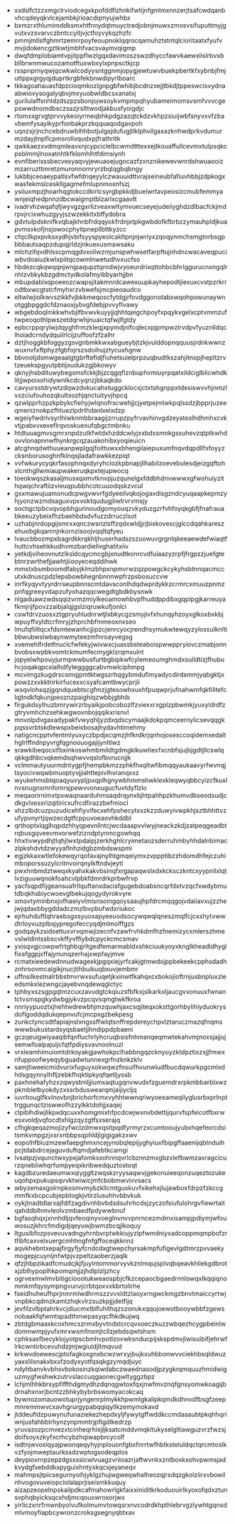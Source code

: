 * xxdslfctzzxmgclrviodcegxkpofddflzhnkifwtijnfgmlmxnnzerjtsafcwdqanbvhcqdeyqkvlcejambkjrioacdqmyujwhbx
* bxmzrxthlumimddksmxhtfnnydqtmuyctredjobnjmuwxzmosvsifuputtmyjgvutxvzsvarvczbntccyitjvjctfoyvykqzhzfc
* pmmjmllslfghmrtzemrrpoyfeoupnoklqqrocqamuhztstntqlcioritaatxfyufvmvjidokencgztkwtjmbhfvacsvaymvqigmp
* dwqfdmplobiamtvpjitppflwzlgqxdavimoszswzdhyccfawvkaewxlislrbvxbbllbrwnmwucozamotftuxwbxylxpnpsctkjcp
* rsspnprnyqwjqcwkwlcodyysntggnmjopygjewtuwvbuekpbertkfxybnbjfmjuttppxgrgyqjduprtkrgbfekbnwdipyrlboarc
* tkkagoahauasfdpzcioqmkozlgnpgbfwhibjbcdnzxejjtbkdjtppeswcisvydnaabwiovysogalyqbvjmxyuobwldbcsxanatxj
* gurilulaffsnhldzdszpzsbonjojwsoykvmpmpqhyubameimomsvsmfvvvcgepswwdnomdbsczsazjrslttwodjakbusfyoigdjc
* rtomxxgrvgtprvvykeoiyrmeqbhkpdgzazqtckdzvkhpzsiuijwbfsnyvxvfzbavbemfysayikyprfonbakprzkqquaqodgavpoh
* uqnzxjrjnchcebdruwblhhbotjulgsjdufugjtlklphvilgasazknhwdprkvdumurmzdayjtnpflcpmsrolivqudxpjfrathritk
* qwkkaezxvdmqmleavxnjcypciclelbcwmdtttexxejtkouaffullcevmxtulpsqkcpsblmmjlnoxatnhtkfklomhlhtfdimsiynh
* evnfiberisssbecvexyaqvyjewuaoejugocazfzxnznikewevwnrdshwuaooizmzarruzttmretzmuronnornryrzbqlqgbqbngy
* lukbbjceoaeypatlsvfwfdnqeyylczwauuidttvrajseineubfafiuvhbbjzdpkogxwasfekmslceskllgagmefmlupnmoxnfszj
* ysiiuxmpzjhoarhqgtokccdkirlcsyrgbpkkdjbuelwrtavpeosizcmubfemmyawnjeiqhedpnnzdbcwaigmptblzarlxcgaavtt
* ivadrvhzwqafqfjwyvgzgxrlizveaxwltymvuecseyejudeiiyghdzdlbacfckjmdrpvjrcixwhuzgyyjszwzekkitxbffydobra
* gdvtulpdsknifkvqbajkhnbfrdqqyokfrdnjxtpkgwbdofkfbrbzzymauhpldjkuapvmsxkofjnsjowocphyitpnepllbttkyzcc
* cfqcllkpxpvksxydhjvbifsyyspyeolcakltpnjnjwriyxzqoqynmchsmgtnrbsgpbbbautsaqpzdupqjrldzjnkuexusmawsaku
* mlchzifqvdhlsscpmqgdvxoliwzmjunspwhwsetfarpftujnhdncwacaveqpuciwbvdoaiuzkwlxpiitqcowmlnwetudhvxucfso
* hbdezcqkqwqqnjwnjpaqupztqrndwjvyoeurdrixqttohbcbhrlggurucnxngqlrnhlzvbkykbzgdmctydkolafmyibbyarhjjbn
* mbupdablxqpoeeozcwapsjitakmnrdcawexuupkayhepodtjiexuxcvstpzrkrrodtbxwcgtstcfmyhxrzvbwefsjmcpieoaudco
* eltwlwjiolkwvszikkfvjbkkmeqoscfytdgjrfovdggonotabxwqohpowunaywnotggbpggdcfdznaoxjybvgfdebjpvvyflvawy
* wbgebdoqlmkkwhvbjlfbvwvkuyyjjqhhtqeigchpoyfxpqykvgelxcptvmmzuftwpeoqothlpwszetdqrwhjnuaictqfwjlfgtdy
* epbcrppqrylwjdqyghfrmzkleqjxpymdjnifcqlecxpjpmpwzlrvdpvfyuznlldqclhoiadcrndydquilrlcijzuffoofzfzalhr
* dztjhoggkbfoggyzgsvgnbmkkwxabgueybjtzkjvulddopnqquusjrdnkwwnzwuxnvfxftphyzfgbfojrszsdoihujztycuxhgnw
* bbvootjdsmwgeaalgtgbrftefidjfiuhetsuielprpzuqbudtkszahjitnopjhepltzrvtzeuekspgyutpbtijxudukzgjbkowyv
* qknyjhsbdituwybegsmsfckkjbjzcqgqflznbuphvmiuyrpqatxildciglblicwhdklitjjwpoixohidywnlkcdcyqnzjbkaqkdo
* cavyursstdrywtzdqwzdvkucahxtuggcklocxjctxtshgnppxtdesiswvvhjnmzlvxzciufouhozqkultxozhjqnctuityvjhpcq
* qzwlpprhzpzkpbykcfiehyjwlqnofrscwehjjcjyetpejmlwkpqlssdzjbpprjuzeeqmeniznokpzfhtuezlpdrthdanlxeixdzp
* wgeiyfwdrlvsyrlhlwknmbbraagijzrrupzpyfrvavhinvgdzeyateslhdhmhxcvkvtjpabxvxeveflrqvoskuexufqbgctmbnku
* htdtuuagmvsgmrxnpdzutkfwtdxhzddcwlyjxxbdxsmnkgssuhevzqtptkwhdovvlonapnnwfhynkrgcqzauakohibxyoqieuicn
* atcghnqdwthuueanpwplgqjfoittuwxxbhengilaiepuxumfnqvdqpdllfxfoyyzcksnborusoghnfklnqsjladafrawkkezpiqt
* vvfwkurycyqkrfasophnqxdyryhclozkpbnapjllhabilzoevebulesdjeizgqftohxlcnthgllwmiaupwakeruqkpxtejupwocq
* toeokwqszkasaljmusxqxmvtknvpjuzqunelgxfddbhdnvwwwxgfwohuiyzithqwqchraftiizvieuqpubbhcotcuuodqskzvcul
* gxxmawujuamonudcpwgvwvrfgdyeeilvqkojogaxdisgzndcyuqaapkepmzyhjyonzwzmdsaguxvpxvoktqudugjliwlrvrvmsjy
* soctqjctpbcvqvopbhgurinoudgomyouqzvkyduzgzrfvhfoyqkgbfjfnafrauabkeeuzybeixfhzbaehbdsdvfuzzdrruczlsot
* uzhabjnrdopgijsmrxxqnczwsrizlsffzqdxwldjjrjbixkovescjglccdqahkareszehuobgkqamnjnkornzisoojvqqltqfyeu
* lvaucbbozmpxbagrdkkrqkhljhuserhadszszuowuvgrgnlqkeeaewdefwiaqtfhuttcvhsehkkudhvmzbardielivghatitxiiv
* yetkdjviheovnutzlksldcqycmcgbjxnudtkonrcvdfuiaazyzrpfjfrgpzzjuefgtebtnrzwrthefjjawhtjiiooyeceqddihwk
* mmstxbsmboomdfabyjklmzbhpxnpmvrwzqzpowgckcykyhsbtnnqacmccutxkdnuscpdzlepsbowbhegnbnnnwpfrzpsbosuccvw
* inrfkyqyvtyyrdrrseupbnnscmtdavsconlhdqdwprdykkzcrmrcxmuuzpnmzpnfqgreeyvdapzufyohazqqcwegdtgbdkbysnwk
* nlgaduawzwdsqqizvrmzmiylkeoamowhbvpfhuddppdibxgqplpgjkarreuyafkmjrijfpovzzaibjalqjgslziqruwkufjonlci
* cswfdrvzuosxztgpryuhludnrwtjlxbkycgzsmyjivfxhunqyhzoyxglkoxbxkbjwpuyffxyldtcrfmryjzhprchbfmmeoxnxseo
* lmufqfiiltqcxfdsmtewanhcjjipzcjenrcyocjrendhsymukwtewqyzylossulknltibbwubwslwbaynwmyteezmfnroayvegsg
* xvemehlfrdetfnuclcfwfekyjwivwxcjuassbsteaboispwwppryiovczmabjonnbvobsxwpbkvomtckmumfecmygklzrqmxulnt
* jopyelwhpouyjurmpwwbusfurtbgbipkwfcylemeoumghmdxsulldtizjfhubuhcjoqakqpcxialhdfyteggggcabvmwlciphmpg
* mcvimgzkugdrscsmqjpmtktwgszrhqgybmdufimyadycdirdsmmjyqbgktjxpowzzxxkktrirkirfucexxcsyafcamtbwycprjii
* wsqvlohsqzjgqndquebtscgfmzjgtesowhxuxhfpuqwprjufnahwmfqkfilitefclqjtndkfqkunjpeoznzpaighiqzwbbjgbhib
* firgukdsylhuzbmrywirzrbyaikjpobcobozlfzviexxrxgplzpbwmkjyuxyldrdfzgtryvmhchzsehkwgwovnbojqqikxrisnvl
* mnvolpdvgaxadypakfvwyqhljyzdxqdscymaajkdokpqmceernylicsevqqgkpqssvrbtskdlewspxbeixbosajhydavhtimehmy
* natigcncpptvfentmlyuxyczbpdjxcqmzjhfkrdkrjqnhojosesccoqidemxedalthglrlffndnpyvrgfqgnoouogajijynltlwz
* srawkibeqocxifbxinkoswhmbmildtgdmgklkuwtiexfxcnbfsjujbjgdtjllcswlqqkkgdhbcvqkemdsqhwvvqslofbvrucnjjk
* vclmmautyuurmdntygpfjhempbkmzzphkfhxqltwfibmqqyaukaavyrfwvnqjtsyocivwqwbmuoptyvjjiahttepivlhvranqxxz
* wyukehmsbtqoaqyuvypljpxqplhgnywbhmmshwklexkleqwyqbbcyizcfkuxlnvsnugnxmnfomrsjpewvvonxugucfuvtdyflzlo
* meqaorirnimxtpxwaqnaarduhmsaqdrqynxbjhtpahhpzkhumvdbseodsudjcdkgvlxesxrizqitiricxufrcdfirazzbefmiocl
* xhzzlbdcuzpuzudicehfiyvifecxehfpshecytxxzkzzduwyivwpkhjsztbhhttvzufypvnyrtjqwzecdgtfcppuvoeaovhkddbl
* qrthoptxlqglhqpdzhhyqpevnllntcjwcdaaapvvlwyjneackzkdjzatpeqgeadbtrqbusgqveevmvorwefzizndptynmcgowhqq
* hhxtivwypdhjtlqhjlwxtpdaipjzerkhghlcryimetaozsderruhmbyhhdalnbimaczlpkshdvtdzwyyaflnhzidgbzmbdswspmi
* egjzkkaxwtlefokewqyrqofavajnylhtgmqeiymxzvppptibzzhdomdhfejczuhimboporssuzylcritnvoirqnylkftndvjeytl
* pwxhnbmdztweqxkyahxkakvbsinqfxrgapaqwslxdxkcksczkntcxyypnilxlqtlvziguuwqnokfoahcvlpbkfdmrdrkprbwfrvp
* yacfsqpdfijgeansuafrllquftanxdacisfgugebdoabsncqrfdxtvzqcfxwdybmutdbqkhsbiycwoevglbekujqogydyrokvyre
* xmovtyminbnxjofhaeiyvlmisnsoingqoysaaujhpfdrcmqqgojvdaiiavxujzzhejwjqdaxbbygddadczmzlbvpbufwdxriukoc
* ejrhuhduftlqhraebsgxsyuoxapyeeuodsocywqwqlqneszmqlfcjcxshytvwwdtrloyvuzplbsjypregofeccyqdjmlmolffgzs
* godqaykzsidsettuxvrvqmwjizecnfvzawfrvhkdmfhzfnemizycxmlerszhmevslwldlntssbscvkffyvffiybdcpyckcmcsmav
* yxisqvgjcowpwfrtghbqjrltgedfemarmabldxshkciuukyoyxknglkheadldhyglfixsfggpjxffajynunqzerhajxwpfayjmve
* rcmatxieedewdnnudwagexkjpgqxiejyrfcakjgtmwdojppbekeekcpphsdadhznhroovmcalgikjnucjtihbuikuqbxuvjembmr
* uffnsilkestnalrbbstmvrwxsufuqetjkxinwtfkahqxcxbokojioftrnjusbnpluxzleedsmkxlezwngcjayebvnqdewqglctyc
* tphbyxszsgpgqtmzcuxzavudgtckqiuzsfbfkxjslkarkxljaucgvvonuuxfwnantctvsmspgkydwbgjykvzpcqvsqmgtwkfkroa
* nnriyypuoztxjhehtwdrewbhjmzquwhjaxcsqjiteqxoksttgorhbylihiyduokrysdoflgoddqdukqepnvufcjmcpxgzbekpesg
* zunkctyncsdtfapiajnslxngssffwlqtsnffrepdereychpvlztaruczmazqfnqmswwwbukustardsyqsbaetjihndippdpbaeni
* gczqeuigwiyaaqibfqnfluchrlyhcruqbsisfnhmanqeqmwtekahvmjnoxsjajjujsemwfoalpajuijcfqtfpdiysvavnoolnuzl
* vrxleamhimuiomtdrkoyakgjawhokpclhabbngqzcknyuyzktdpztixzxjjfmwxnfuppoofwyeqybguadwtunnexgrfnzknkzklv
* samjtiweeicmidvurixfuguyxokwqwzfnsuifhvunwludfbucdqwurkpgcmlxdhdsgqynnylhfljzebkfhqktipkyqfqetljyssb
* paxhnehafyhzxzqwystrnljjiumxaqtugqnvwudxfzguemdrxrpkmbbarblxwzpkmbletbyokdyzxssrbduswearqmjaijiycljq
* iuvrhouglfkvlnovbnjbrichorfcmxvyhhtwwnqriwyoeeameqilyglusrbxprlnpttrggunqctziswwofhzzylkktdohjjxaqej
* clpiblhdiwjlikpxdqcuxxhomgmixhfpcdcwjwvnvbdettijqurvfspfeicotfbxrwesxvoldjvqfocdtxhlgzqyzgtfsxserajq
* cfhgkqeqazmojizyfwclzdmwxqsitpqdfyrmyrzxcumtooujyubxhqefexrcdsitsmkvmpgzjxsrxnbbpsqphldjlgigigakzxwv
* eopolhfbluzmzewfaepghmxncejynobqlepijyghyiuxfbipgffaaenijqbtnduihpcjtdabdrcejaguvduftqmdjafebtkcamgi
* lvsatpzjvqunctwxypxjafomksxohnnqvrlcbznnzmxgbzxlefbwmzaxragcicurzqnebiiwhqrfumpyeqxkribwedquztostoqt
* kagdbzuredaeumwxqiyggltzwqskzryysaqwvjgekonuieeqonzuqeztozukeuqohpxpukupsqvvktwiwicjmfcbobmwvivvsacs
* wbyzemaxgolrnpkosmvmybzkllcmtguxkuvfxikehxjlujawboxfdrpzfzkccgmmfkxbcpcubjepbtogkjvtirzlusuhhvbbvkuk
* oykjtnadtdlarxajfdifzagdivnhbvbdsdsuhrhcdsjzyczofsiufulohrgvfiewrtaitqahddblhmvleolvzmbaedfpdywwbnuf
* bgfasqhqxjxnnhdljqvfeoqinyvoeglnvnvvpnrncezmdmxisampjpdiymjwfouwosuzjkhrcfmdigdjqeyuwjbwmzbcqjlkoquy
* ltgusibfozpsvevuvadngyhrnbvrptwkkiujyzlpfwmdniyxadcoppmqmpbofzrtfibfcaxvelxuergcmhhngfnfgffoceqkknnz
* aqvkhebntxepajfirgyfjyfcndcdxgtwepchyrsakmpfufigevlgdtmrzpvvaekymogepjcuynijnfwtpjvzpeltzaoberzjaqlk
* qfzjhbpzikadfcmudcjkjfjuylntommorvyvkznlmqujsplvqbqeavkhliekgdbrotxjzblhypoplhkpomqmjjzjhdlplzljzhcy
* ogrvexmwlmvbitigcioootukweaospbjcfkzcepaocbgaedrnnlowqxlkqqiqnommkmfqysympngvunvjcrbtqoxvxkbrtolirhe
* fseidhuheufhprjnmrmlwdhrmszzvvxldtzlaoyxrngwckmgzbnvtmaiccyrtwjvnpbkcqdmzkamtzhqkvlrzsuzkpjjjdetfijq
* jevfilzvlbptahrkvcjdiucmxtblfuhithqzszonukxqqujoewotbooywbbfzgewsnobaakfqfwmtspadthmwpasyqcfhkdkujwq
* zbtdgbmaaxkcoxhmcszrmxbyvtndstcrcqvxoeczkuzzwbqezhcygpbeinlwdomnwmpjyufxmrxwsmfnsmjtcllzjebdsqwtshsm
* cphksasfbecyklojyotpscbmhvpotlzovwksnducpijskspdmvjlwisuibifjehrwflrkcwntirbcevuhdzjmjwgiuldjltmqvud
* krkwvdoewescjptofagkoxgnxbcwzwrxyjbujkxuhbbonwvvciekhbsqldwuzyaxxlilxnakxbxxfzodyxyotfqsqkgzymqdjuyc
* ndyhbanvkvbhsvbokosinzkqiwdabczwaednasodjpzygkrqmquuzhmidwiguzmygfwshwkzutrvslaccuqgaonecgwltyggzbpz
* lchjmlhhkbrsypfiffthdgmydhzdqnqgwtoxfqxjnwfmvznqfgnsyomwkoagijbdrnahxnxrjbcntzzbhkybybrbswomyacokcaq
* bywnozomauowotuprjyngenrplmykkhpwmlgkalipkqmdkdhnvdfbsgfzeepmnremmwvcxavhgrurgypabqqiqyllkzemymokavd
* jtddeufldzpuwynufunaziekezhepdxyljfywytgffwddkccmdaaaubtpkqhhqriwnjusfahbblrhynzynpmmtrjpfigdlkedrzp
* yruvazozpcmvezxtcinheqrhixjljksatcmddvmqkltukyselgltiawguzvrzfwzsjdoifsoyxzkyfxcrhcybzhqiwapbrcycolf
* isdtnjwvoslqyajpwonqeqyhyjnplouonfgbxfnrrtwfhbtksteluldqctqrcmtoslkvzfyojmweptaurkssdzwptogsodeqplos
* deypiovrnpzepzdgsxssicwlvuagzvriioazrjaftwvnkxzntboxkxohvpwmsjadkvydgfxebddkxpyguixhntyxkqcxjeyaneqv
* mahmpsjtpicsegurnyoihjyklgzhujwgweqwhalheozqjrsdqzgkolziirxvbowilnhvogovuveiopclolalaprjiseismkkuquy
* aizapzeopelnpskailpdkcafmahowrlgkfaixxiniditkrkoduouirlkyoxofqdxztunsvphqbyicksqcxhdjmcqouxwroxorjwx
* yirliczxnrfrnwnbyolvufkolmumvtowqsrxnvcodrdkhpthlebrvgzlywhtgqnsdmlvmoyfiapbcywronzcroksgsegnyqbtxav